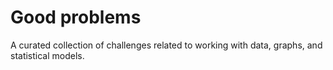 # Good problems

A curated collection of challenges related to working with data, graphs, and statistical models. 
